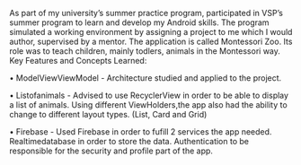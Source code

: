 As part of my university’s summer practice program, participated in VSP’s summer program to learn and develop my Android skills. The program simulated a working environment by assigning a project to me which I would author, supervised by a mentor. The application is called Montessori Zoo. Its role was to teach children, mainly todlers, animals in the Montessori way.
Key Features and Concepts Learned:

• ModelViewViewModel - Architecture studied and applied to the project.

• Listofanimals - Advised to use RecyclerView in order to be able to display a list of animals. Using different ViewHolders,the
app also had the ability to change to different layout types. (List, Card and Grid)

• Firebase - Used Firebase in order to fufill 2 services the app needed. Realtimedatabase in order to store the data.
Authentication to be responsible for the security and profile part of the app.
